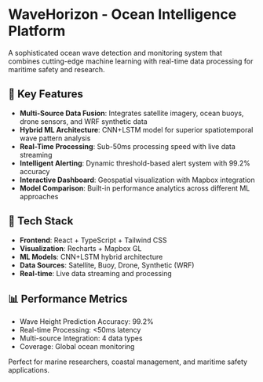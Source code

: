 # WaveHorizon - Ocean Intelligence Platform

A sophisticated ocean wave detection and monitoring system that combines cutting-edge machine learning with real-time data processing for maritime safety and research.

## 🌊 Key Features

- **Multi-Source Data Fusion**: Integrates satellite imagery, ocean buoys, drone sensors, and WRF synthetic data
- **Hybrid ML Architecture**: CNN+LSTM model for superior spatiotemporal wave pattern analysis
- **Real-Time Processing**: Sub-50ms processing speed with live data streaming
- **Intelligent Alerting**: Dynamic threshold-based alert system with 99.2% accuracy
- **Interactive Dashboard**: Geospatial visualization with Mapbox integration
- **Model Comparison**: Built-in performance analytics across different ML approaches

## 🚀 Tech Stack

- **Frontend**: React + TypeScript + Tailwind CSS
- **Visualization**: Recharts + Mapbox GL
- **ML Models**: CNN+LSTM hybrid architecture
- **Data Sources**: Satellite, Buoy, Drone, Synthetic (WRF)
- **Real-time**: Live data streaming and processing

## 📊 Performance Metrics

- Wave Height Prediction Accuracy: 99.2%
- Real-time Processing: <50ms latency
- Multi-source Integration: 4 data types
- Coverage: Global ocean monitoring

Perfect for marine researchers, coastal management, and maritime safety applications.

